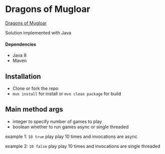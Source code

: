 # Dragons of Mugloar #

[Dragons of Mugloar](http://www.dragonsofmugloar.com)

Solution implemented with Java

#### Dependencies ####
   * Java 8
   * Maven
   
## Installation ##
   * Clone or fork the repo
   * `mvn install` for install or `mvn clean package` for build 
   
## Main method args ##
* integer to specify number of games to play
* boolean whether to run games async or single threaded

example 1: `10 true` play play 10 times and invocations are async <p>
example 2: `10 false` play play 10 times and invocations are single threaded 

